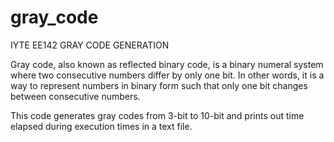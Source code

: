 # gray_code
IYTE EE142 GRAY CODE GENERATION

Gray code, also known as reflected binary code, is a binary numeral system where two consecutive numbers differ by only one bit. In other words, it is a way to represent numbers in binary form such that only one bit changes between consecutive numbers.

This code generates gray codes from 3-bit to 10-bit and prints out time elapsed during execution times in a text file.
